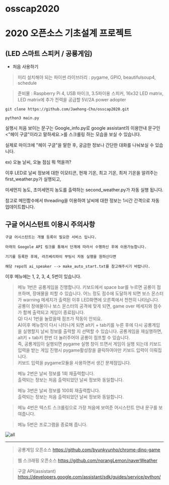 # osscap2020
2020 오픈소스 기초설계 프로젝트
==================
(LED 스마트 스피커 / 공룡게임)
-----------------

* 처음 사용하기

> 미리 설치해야 되는 파이썬 라이브러리 : pygame, GPIO, beautifulsoup4, schedule

> 준비물 : Raspberry Pi 4, USB 마이크, 3.5파이용 스피커, 16x32 LED matrix, LED matrix에 추가 전력을 공급할 5V/2A power adopter

    git clone https://github.com/Jaehong-Cho/osscap2020.git
  
    python3 main.py
    
실행시 처음 보이는 문구는 Google_info.py로 google assistant의 이용안내 문구인 <"헤이 구글"이라고 말하세요.>를 스크롤링 하는 모습을 보실 수 있습니다.

실제로 마이크에 "헤이 구글"을 말한 후, 궁금한 정보나 간단한 대화를 나눠보실 수 있습니다.

ex) 오늘 날씨, 오늘 점심 뭐 먹을까?

이후 LED로 날씨 정보에 대한 이모티콘, 현재 기온, 최고 기온, 최저 기온을 알려주는 first_weather.py가 실행되고,

미세먼지 농도, 초미세먼지 농도를 출력하는 second_weather.py가 자동 실행 됩니다.

참고로 메인함수에서 threading을 이용하여 날씨에 대한 정보는 1시간 간격으로 자동 업데이트합니다.

구글 어시스턴트 이용시 주의사항
---------

    구글 어시스턴트는 개별 등록이 필요한 서비스 입니다.
    
    아래의 Googole API 링크를 통해서 단계에 따라서 수행하신 후에 이용가능합니다.
    
    기기를 등록한 후에, 라즈베리파이 부팅시 자동 실행을 원하신다면
    
    해당 repo의 ai_speaker --> make_auto_start.txt를 참고해주시기 바랍니다.

이후 메뉴에는 1, 2, 3, 4, 5번이 있습니다.

>메뉴 1번은 공룡게임을 진행합니다.
키보드에서 space bar를 누르면 공룡이 점프하며, 장애물을 피할 수 있습니다.
어느 정도 점수에 도달하게 되면 보스 몬스터가 warning 메세지가 출력된 이후 LED화면에 오른쪽에서 천천히 나타납니다. 
공룡이 장애물이나 보스 몬스터의 공격에 맞게 되면, game over 메세지와 점수가 함께 출력되고 게임이 종료됩니다.              
Q) 다시 1번을 눌렀을때 점프가 작동이 안되요.    
A)이후 메뉴창이 다시 나타나게 되면 alt키 + tab키를 누른 후에 다시 공룡게임을 실행할지 날씨 정보를 출력할 지 선택할 수 있습니다.
공룡게임을 재실행하면, alt키 + tab키 한번 더 눌러주어야 공룡이 점프할 수 있습니다.     
즉, 공룡게임이 실행되면 pygame 실행 창이 뜨면서 게임이 실행 되는데 키보드 입력을 받는 게임 진행시 pygame활성창을 클릭하여야만 키보드 입력이 이뤄집니다.    
키보드 입력을 pygame모듈을 사용하면서 생긴 문제점입니다.

>메뉴 2번은 날씨 정보를 1회 재출력합니다.   
출력되는 정보는 처음 출력되었던 날씨 정보와 동일합니다.

>메뉴 3번은 날씨 정보를 100회 재출력합니다.     
출력되는 정보는 처음 출력되었던 날씨 정보와 동일합니다.

>메뉴 4번은 텍스트 스크롤링으로 가장 처음에 보여준 어시스턴트 안내 문구를 보여줍니다.

>메뉴 5번은 프로그램을 종료해 줍니다.

![all](https://user-images.githubusercontent.com/70634938/100569833-9492ab00-3312-11eb-9484-67228aa0d84f.jpg)

----------------------
> 공룡게임 오픈소스 https://github.com/byunkyunho/chrome-dino-game

> 웹 스크래핑 오픈소스 https://github.com/norangLemon/naverWeather

> 구글 API(assistant) https://developers.google.com/assistant/sdk/guides/service/python/
